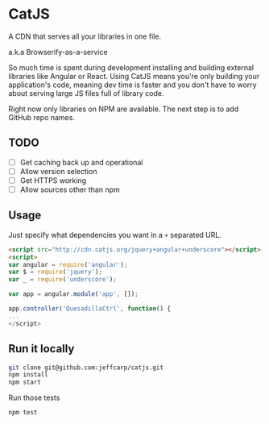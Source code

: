 # CatJS

A CDN that serves all your libraries in one file.

a.k.a Browserify-as-a-service

So much time is spent during development installing and building external libraries like Angular or React. Using CatJS means you're only building your application's code, meaning dev time is faster and you don't have to worry about serving large JS files full of library code.

Right now only libraries on NPM are available. The next step is to add GitHub repo names.

## TODO

- [ ] Get caching back up and operational
- [ ] Allow version selection
- [ ] Get HTTPS working
- [ ] Allow sources other than npm

## Usage

Just specify what dependencies you want in a `+` separated URL.

```html
<script src="http://cdn.catjs.org/jquery+angular+underscore"></script>
<script>
var angular = require('angular');
var $ = require('jquery');
var _ = require('underscore');

var app = angular.module('app', []);

app.controller('QuesadillaCtrl', function() {
...
</script>
```

## Run it locally

```bash
git clone git@github.com:jeffcarp/catjs.git
npm install
npm start
```

Run those tests

```bash
npm test 
```
